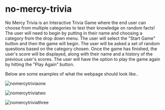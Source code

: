 # no-mercy-trivia
No Mercy Trivia is an Interactive Trivia Game where the end user can choose from multiple categories to test their knowledge on random facts!
The user will need to begin by putting in their name and choosing a category from the drop down menu.
The user will select the "Start Game" button and then the game will begin.
The user will be asked a set of random questions based on the category chosen.
Once the game has finished, the user's score will be displayed, along with their name and a history of the previous user's scores.
The user will have the option to play the game again by hitting the "Play Again" button.

Below are some examples of what the webpage should look like..

![nomercytriviaone](https://user-images.githubusercontent.com/117928966/213551627-6b89fb5d-ddb5-4300-a48e-490feb1eab5f.png)

![nomercytriviatwo](https://user-images.githubusercontent.com/117928966/213551684-a443e9ce-d2ed-43a7-b49a-202d4d87bca2.png)

![nomercytriviathree](https://user-images.githubusercontent.com/117928966/213551703-d14fc1ae-9614-48bf-84b2-814af915b77e.png)
